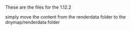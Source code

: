 These are the files for the 1.12.2

simply move the content from the renderdata folder to the dnymap/renderdata folder